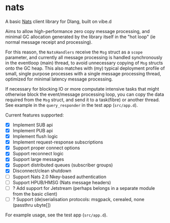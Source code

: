 # nats
A basic [Nats](http://nats.io) client library for Dlang, built on vibe.d

Aims to allow high-performance zero copy message processing, and minimal GC allocation
generated by the library itself in the "hot loop" (ie normal message receipt and processing).

For this reason, the `NatsHandlers` receive the `Msg` struct as a `scope` parameter,
and currently all message processing is handled synchronously in the eventloop (main) thread,
to avoid unnecessary copying of `Msg` structs onto the GC heap. This also matches with (my)
typical deployment profile of small, single purpose processes with a single message processing
thread, optimized for minimal latency message processing. 

If necessary for blocking IO or more computate intensive tasks that might otherwise block the 
event/message processing loop, you can copy the data required from the `Msg` struct, and
send it to a task(fibre) or another thread. See example in the `query_responder` in the 
test app (`src/app.d`).


Current features supported:
- [x] Implement SUB api
- [x] Implement PUB api
- [x] Implement flush logic
- [x] Implement request-response subscriptions
- [x] Support proper connect options
- [x] Support reconnect logic
- [x] Support large messages
- [x] Support distributed queues (subscriber groups)
- [x] Disconnect/clean shutdown
- [ ] Support Nats 2.0 Nkey-based authentication
- [ ] Support HPUB/HMSG (Nats message headers)
- [ ] ? Add support for Jetstream (perhaps belongs in a separate module from the basic client)
- [ ] ? Support (de)serialisation protocols: msgpack, cerealed, none (passthru ubyte[])

For example usage, see the test app (`src/app.d`).
